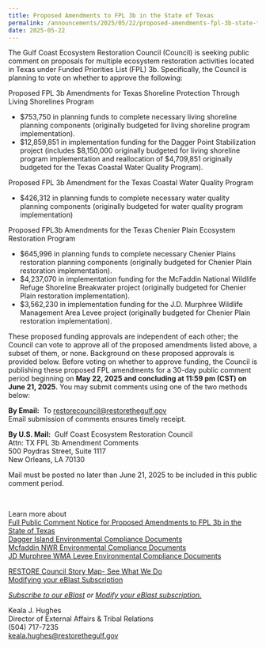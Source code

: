 ```yaml
---
title: Proposed Amendments to FPL 3b in the State of Texas
permalink: /announcements/2025/05/22/proposed-amendments-fpl-3b-state-texas/
date: 2025-05-22
---
```


The Gulf Coast Ecosystem Restoration Council (Council) is seeking public comment on proposals for multiple ecosystem restoration activities located in Texas under Funded Priorities List (FPL) 3b. Specifically, the Council is planning to vote on whether to approve the following:

Proposed FPL 3b Amendments for Texas Shoreline Protection Through Living Shorelines Program

- $753,750 in planning funds to complete necessary living shoreline planning components (originally budgeted for living shoreline program implementation).
- $12,859,851 in implementation funding for the Dagger Point Stabilization project (includes $8,150,000 originally budgeted for living shoreline program implementation and reallocation of $4,709,851 originally budgeted for the Texas Coastal Water Quality Program). 

Proposed FPL 3b Amendment for the Texas Coastal Water Quality Program

- $426,312 in planning funds to complete necessary water quality planning components (originally budgeted for water quality program implementation)

Proposed FPL3b Amendments for the Texas Chenier Plain Ecosystem Restoration Program

- $645,996 in planning funds to complete necessary Chenier Plains restoration planning components (originally budgeted for Chenier Plain restoration implementation).
- $4,237,070 in implementation funding for the McFaddin National Wildlife Refuge Shoreline Breakwater project (originally budgeted for Chenier Plain restoration implementation).
- $3,562,230 in implementation funding for the J.D. Murphree Wildlife Management Area Levee project (originally budgeted for Chenier Plain restoration implementation).

These proposed funding approvals are independent of each other; the Council can vote to approve all of the proposed amendments listed above, a subset of them, or none. Background on these proposed approvals is provided below. Before voting on whether to approve funding, the Council is publishing these proposed FPL amendments for a 30-day public comment period beginning on **May 22, 2025 and concluding at 11:59 pm (CST) on June 21, 2025.** You may submit comments using one of the two methods below:

**By Email:**  To [restorecouncil@restorethegulf.gov](mailto:restorecouncil@restorethegulf.gov)  
Email submission of comments ensures timely receipt. 

**By U.S. Mail:**  Gulf Coast Ecosystem Restoration Council  
Attn: TX FPL 3b Amendment Comments  
500 Poydras Street, Suite 1117   
New Orleans, LA 70130

Mail must be posted no later than June 21, 2025 to be included in this public comment period. 

 

Learn more about   
[Full Public Comment Notice for Proposed Amendments to FPL 3b in the State of Texas](/sites/default/files/2025-05/Final%20Public%20Notice%2005212025.pdf)  
[Dagger Island Environmental Compliance Documents](/sites/default/files/2025-05/Dagger%20Island%20Environmental%20Compliance%20Merged%20Compressed%2005152025.pdf)  
[Mcfaddin NWR Environmental Compliance Documents](/sites/default/files/2025-05/McFaddin%20NWR%20Environmental%20Compliance%20Merged%20Compressed%2005152025.pdf)  
[JD Murphree WMA Levee Environmental Compliance Documents](/sites/default/files/2025-05/JD%20Murphree%20WMA%20Levee%20Environmental%20Compliance%20Merged%20Compressed%2005152025.pdf)

[RESTORE Council Story Map- See What We Do](https://restorethegulf.maps.arcgis.com/apps/MapSeries/index.html?appid=fc84cd0bac7540839a43b56936a529ca)  
[Modifying your eBlast Subscription](https://www.restorethegulf.gov/apps/eblast/ModifyInformation.aspx)

[_Subscribe to our eBlast_](https://www.restorethegulf.gov/apps/eblast/Subscribe.aspx) *or* [_Modify your eBlast subscription._](https://www.restorethegulf.gov/apps/eblast/ModifyInformation.aspx) 

Keala J. Hughes  
Director of External Affairs & Tribal Relations  
(504) 717-7235  
[keala.hughes@restorethegulf.gov](mailto:keala.hughes@restorethegulf.gov)
